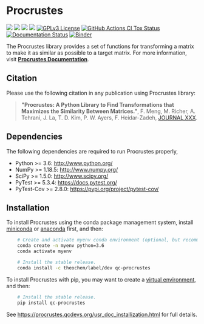 Procrustes
==========

<a href='https://docs.python.org/3.6/'><img src='https://img.shields.io/badge/python-3.6-blue.svg'></a>
<a href='https://docs.python.org/3.7/'><img src='https://img.shields.io/badge/python-3.7-blue.svg'></a>
<a href='https://docs.python.org/3.8/'><img src='https://img.shields.io/badge/python-3.8-blue.svg'></a>
<a href='https://docs.python.org/3.9/'><img src='https://img.shields.io/badge/python-3.9-blue.svg'></a>
[![GPLv3 License](https://img.shields.io/badge/License-GPL%20v3-yellow.svg)](https://opensource.org/licenses/)
[![GitHub Actions CI Tox Status](https://github.com/theochem/procrustes/actions/workflows/ci_tox.yml/badge.svg?branch=master)](https://github.com/theochem/procrustes/actions/workflows/ci_tox.yml)
[![Documentation Status](https://readthedocs.org/projects/procrustes/badge/?version=latest)](https://procrustes.readthedocs.io/en/latest/?badge=latest)
[![Binder](https://mybinder.org/badge_logo.svg)](https://mybinder.org/v2/gh/theochem/procrustes/master?filepath=doc%2Fnotebooks%2F)

The Procrustes library provides a set of functions for transforming a matrix to make it
as similar as possible to a target matrix. For more information, visit
[**Procrustes Documentation**](https://procrustes.qcdevs.org/).


Citation
--------

Please use the following citation in any publication using Procrustes library:

> **"Procrustes: A Python Library to Find Transformations that Maximizes the Similarity Between
> Matrices."**, F. Meng, M. Richer, A. Tehrani, J. La, T. D. Kim, P. W. Ayers, F. Heidar-Zadeh,
> [JOURNAL XXX]().


Dependencies
------------

The following dependencies are required to run Procrustes properly,

* Python >= 3.6: http://www.python.org/
* NumPy >= 1.18.5: http://www.numpy.org/
* SciPy >= 1.5.0: http://www.scipy.org/
* PyTest >= 5.3.4: https://docs.pytest.org/
* PyTest-Cov >= 2.8.0: https://pypi.org/project/pytest-cov/


Installation
------------

To install Procrustes using the conda package management system, install
[miniconda](https://conda.io/miniconda.html) or [anaconda](https://www.anaconda.com/download)
first, and then:

```bash
    # Create and activate myenv conda environment (optional, but recommended)
    conda create -n myenv python=3.6
    conda activate myenv

    # Install the stable release.
    conda install -c theochem/label/dev qc-procrustes
```

To install Procrustes with pip, you may want to create a
[virtual environment](https://docs.python.org/3/tutorial/venv.html), and then:


```bash
    # Install the stable release.
    pip install qc-procrustes
```

See https://procrustes.qcdevs.org/usr_doc_installization.html for full details.

